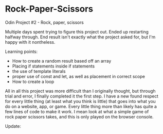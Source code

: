 # Rock-Paper-Scissors

Odin Project #2 - Rock, paper, scissors

Multiple days spent trying to figure this project out. Ended up restarting halfway through.
End result isn't exactly what the project asked for, but I'm happy with it nontheless.

Learning points:

- How to create a random result based off an array
- Placing if statements inside if statements
- the use of template literals
- proper use of const and let, as well as placement in correct scope
- How to create a loop

All in all this project was more difficult than I originally thought, but through trial and error, I finally completed it the first step. I have a new found respect for every little thing (at least what you think is little) that goes into what you do on a website, app, or game. Every little thing more than likely has quite a few lines of code to make it work. I mean look at what a simple game of rock paper scissors takes, and this is only played on the browser console.

Update:
